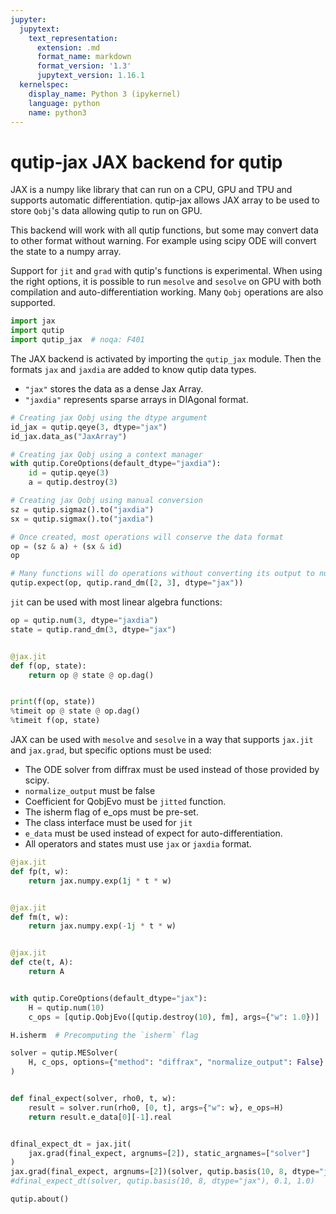 ```yaml
---
jupyter:
  jupytext:
    text_representation:
      extension: .md
      format_name: markdown
      format_version: '1.3'
      jupytext_version: 1.16.1
  kernelspec:
    display_name: Python 3 (ipykernel)
    language: python
    name: python3
---
```


# qutip-jax JAX backend for qutip

JAX is a numpy like library that can run on a CPU, GPU and TPU and supports automatic differentiation.
qutip-jax allows JAX array to be used to store `Qobj`'s data allowing qutip to run on GPU.

This backend will work with all qutip functions, but some may convert data to other format without warning. For example using scipy ODE will convert the state to a numpy array.

Support for `jit` and `grad` with qutip's functions is experimental. When using the right options, it is possible to run `mesolve` and `sesolve` on GPU with both compilation and auto-differentiation working. Many `Qobj` operations are also supported.

```python
import jax
import qutip
import qutip_jax  # noqa: F401
```

The JAX backend is activated by importing the `qutip_jax` module. 
Then the formats `jax` and `jaxdia` are added to know qutip data types.
- `"jax"` stores the data as a dense Jax Array.
- `"jaxdia"` represents sparse arrays in DIAgonal format.

```python
# Creating jax Qobj using the dtype argument
id_jax = qutip.qeye(3, dtype="jax")
id_jax.data_as("JaxArray")
```

```python
# Creating jax Qobj using a context manager
with qutip.CoreOptions(default_dtype="jaxdia"):
    id = qutip.qeye(3)
    a = qutip.destroy(3)

# Creating jax Qobj using manual conversion
sz = qutip.sigmaz().to("jaxdia")
sx = qutip.sigmax().to("jaxdia")

# Once created, most operations will conserve the data format
op = (sz & a) + (sx & id)
op
```

```python
# Many functions will do operations without converting its output to numpy
qutip.expect(op, qutip.rand_dm([2, 3], dtype="jax"))
```

`jit` can be used with most linear algebra functions:

```python
op = qutip.num(3, dtype="jaxdia")
state = qutip.rand_dm(3, dtype="jax")


@jax.jit
def f(op, state):
    return op @ state @ op.dag()


print(f(op, state))
%timeit op @ state @ op.dag()
%timeit f(op, state)
```

JAX can be used with `mesolve` and `sesolve` in a way that supports `jax.jit` and `jax.grad`, but specific options must be used:
- The ODE solver from diffrax must be used instead of those provided by scipy.
- `normalize_output` must be false
- Coefficient for QobjEvo must be `jitted` function.
- The isherm flag of e_ops must be pre-set.
- The class interface must be used for `jit`
- `e_data` must be used instead of expect for auto-differentiation.
- All operators and states must use `jax` or `jaxdia` format.

```python
@jax.jit
def fp(t, w):
    return jax.numpy.exp(1j * t * w)


@jax.jit
def fm(t, w):
    return jax.numpy.exp(-1j * t * w)


@jax.jit
def cte(t, A):
    return A


with qutip.CoreOptions(default_dtype="jax"):
    H = qutip.num(10)
    c_ops = [qutip.QobjEvo([qutip.destroy(10), fm], args={"w": 1.0})]

H.isherm  # Precomputing the `isherm` flag

solver = qutip.MESolver(
    H, c_ops, options={"method": "diffrax", "normalize_output": False}
)


def final_expect(solver, rho0, t, w):
    result = solver.run(rho0, [0, t], args={"w": w}, e_ops=H)
    return result.e_data[0][-1].real


dfinal_expect_dt = jax.jit(
    jax.grad(final_expect, argnums=[2]), static_argnames=["solver"]
)
jax.grad(final_expect, argnums=[2])(solver, qutip.basis(10, 8, dtype="jax"), 0.1, 1.0)
#dfinal_expect_dt(solver, qutip.basis(10, 8, dtype="jax"), 0.1, 1.0)
```


```python
qutip.about()
```

